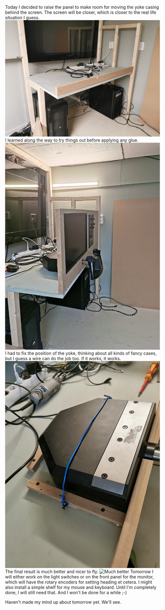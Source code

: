 Today I decided to raise the panel to make room for moving the yoke casing behind the screen. The screen will be closer, which is closer to the real life situation I guess.
![Raising the bar](assets/raising.jpg)
I learned along the way to try things out before applying any glue.
![Try before you glue](assets/trying%20out.jpg)
I had to fix the position of the yoke, thinking about all kinds of fancy cases, but I guess a wire can do the job too. If it works, it works.
![If it works, it works](assets/if%20it%20works%20it%20works.jpg)
The final result is much better and nicer to fly.
![Much better](assets/much%20better.jg)
Tomorrow I will either work on the light switches or on the front panel for the monitor, which will have the rotary encoders for setting heading et cetera. I might also install a simple shelf for my mouse and keyboard. Until I'm completely done, I will still need that. And I won't be done for a while ;-)

Haven't made my mind up about tomorrow yet. We'll see.